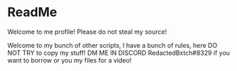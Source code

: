 # ReadMe

Welcome to me profile! Please do not steal my source!

  Welcome to my bunch of other scripts, I have a bunch of rules, here DO NOT TRY to copy my stuff!
   DM ME IN DISCORD RedactedBxtch#8329 if you want to borrow or you my files for a video!
